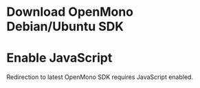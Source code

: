 # Download OpenMono Debian/Ubuntu SDK

<noscript>
    <h1>Enable JavaScript</h1>
    <p>Redirection to latest OpenMono SDK requires JavaScript enabled.</p>
</noscript>

<script>
var release='SDKv1_6'
var version = '1.6.0'
var url = 'https://github.com/getopenmono/openmono_package/releases/tag/'+release
window.location = url
</script>